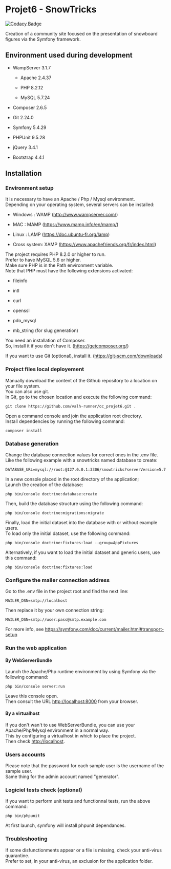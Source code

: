 # Projet6 - SnowTricks

[![Codacy Badge](https://app.codacy.com/project/badge/Grade/93c9b6cb48e54f46859d632d11c6b802)](https://app.codacy.com/gh/valh-runner/oc_projet6/dashboard?utm_source=gh&utm_medium=referral&utm_content=&utm_campaign=Badge_grade)

Creation of a community site focused on the presentation of snowboard figures via the Symfony framework.

## Environment used during development

-   WampServer 3.1.7

    -   Apache 2.4.37

    -   PHP 8.2.12

    -   MySQL 5.7.24

-   Composer 2.6.5
-   Git 2.24.0

-   Symfony 5.4.29

-   PHPUnit 9.5.28

-   jQuery 3.4.1

-   Bootstrap 4.4.1

## Installation

### Environment setup

It is necessary to have an Apache / Php / Mysql environment.\
Depending on your operating system, several servers can be installed:

-   Windows : WAMP (<http://www.wampserver.com/>)

-   MAC : MAMP (<https://www.mamp.info/en/mamp/>)

-   Linux : LAMP (<https://doc.ubuntu-fr.org/lamp>)

-   Cross system: XAMP (<https://www.apachefriends.org/fr/index.html>)

The project requires PHP 8.2.0 or higher to run.\
Prefer to have MySQL 5.6 or higher.\
Make sure PHP is in the Path environment variable.\
Note that PHP must have the following extensions activated:
-   fileinfo

-   intl

-   curl

-   openssl

-   pdo_mysql

-   mb_string (for slug generation)

You need an installation of Composer.\
So, install it if you don't have it. (<https://getcomposer.org/>)

If you want to use Git (optional), install it. (<https://git-scm.com/downloads>)

### Project files local deployement

Manually download the content of the Github repository to a location on your file system.\
You can also use git.\
In Git, go to the chosen location and execute the following command:
```
git clone https://github.com/valh-runner/oc_projet6.git .

```

Open a command console and join the application root directory.\
Install dependencies by running the following command:
```
composer install
```

### Database generation

Change the database connection values for correct ones in the .env file.\
Like the following example with a snowtricks named database to create:
```
DATABASE_URL=mysql://root:@127.0.0.1:3306/snowtricks?serverVersion=5.7
```

In a new console placed in the root directory of the application;\
Launch the creation of the database:
```
php bin/console doctrine:database:create
```

Then, build the database structure using the following command:
```
php bin/console doctrine:migrations:migrate
```

Finally, load the initial dataset into the database with or without example users.\
To load only the initial dataset, use the following command:
```
php bin/console doctrine:fixtures:load --group=AppFixtures
```
Alternatively, if you want to load the initial dataset and generic users, use this command:
```
php bin/console doctrine:fixtures:load
```

### Configure the mailer connection address

Go to the .env file in the project root and find the next line:
```
MAILER_DSN=smtp://localhost
```
Then replace it by your own connection string:
```
MAILER_DSN=smtp://user:pass@smtp.example.com
```
For more info, see <https://symfony.com/doc/current/mailer.html#transport-setup>

### Run the web application

#### By WebServerBundle

Launch the Apache/Php runtime environment by using Symfony via the following command:
```
php bin/console server:run
```
Leave this console open.\
Then consult the URL <http://localhost:8000> from your browser.

#### By a virtualhost

If you don't wan't to use WebServerBundle, you can use your Apache/Php/Mysql environment in a normal way.\
This by configuring a virtualhost in which to place the project.\
Then check <http://localhost>.

### Users accounts

Please note that the password for each sample user is the username of the sample user.\
Same thing for the admin account named "generator".

### Logiciel tests check (optional)

If you want to perform unit tests and functionnal tests, run the above command:
```
php bin/phpunit
```
At first launch, symfony will install phpunit dependances.

### Troubleshooting

If some disfunctionments appear or a file is missing, check your anti-virus quarantine.\
Prefer to set, in your anti-virus, an exclusion for the application folder.
